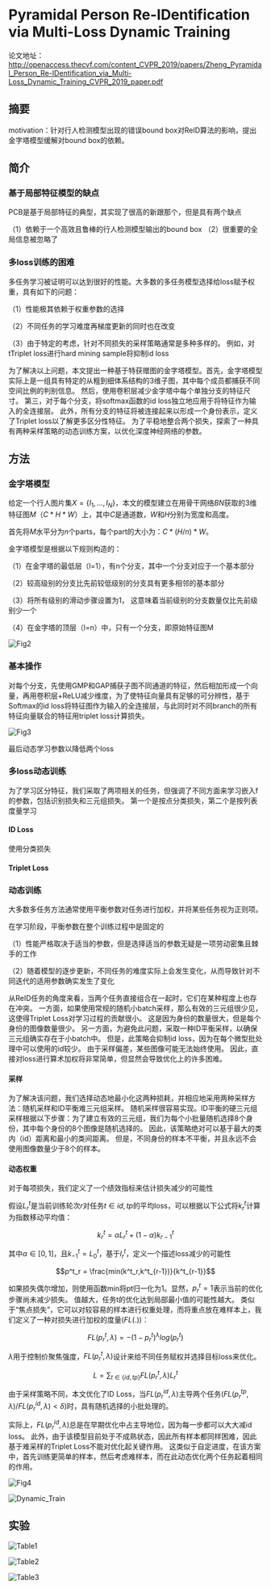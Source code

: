 # Pyramidal Person Re-IDentification via Multi-Loss Dynamic Training

论文地址：http://openaccess.thecvf.com/content_CVPR_2019/papers/Zheng_Pyramidal_Person_Re-IDentification_via_Multi-Loss_Dynamic_Training_CVPR_2019_paper.pdf

## 摘要

motivation：针对行人检测模型出现的错误bound box对ReID算法的影响，提出金字塔模型缓解对bound box的依赖。

## 简介

### 基于局部特征模型的缺点

PCB是基于局部特征的典型，其实现了很高的新跟那个，但是具有两个缺点

（1）依赖于一个高效且鲁棒的行人检测模型输出的bound box
（2）很重要的全局信息被忽略了

### 多loss训练的困难

多任务学习被证明可以达到很好的性能。大多数的多任务模型选择给loss赋予权重，具有如下的问题：

（1）性能极其依赖于权重参数的选择

（2）不同任务的学习难度再梯度更新的同时也在改变

（3）由于特定的考虑，针对不同损失的采样策略通常是多种多样的。 例如，对tTriplet loss进行hard mining sample将抑制id loss

为了解决以上问题，本文提出一种基于特获赠图的金字塔模型。首先，金字塔模型实际上是一组具有特定的从粗到细体系结构的3维子图，其中每个成员都捕获不同空间比例的判别信息。 然后，使用卷积层减少金字塔中每个单独分支的特征尺寸。 第三，对于每个分支，将softmax函数的id loss独立地应用于将特征作为输入的全连接层。 此外，所有分支的特征将被连接起来以形成一个身份表示，定义了Triplet loss以了解更多区分性特征。 为了平稳地整合两个损失，探索了一种具有两种采样策略的动态训练方案，以优化深度神经网络的参数。

## 方法

### 金字塔模型

给定一个行人图片集$X = \{I_1,\dots,I_N\}$，本文的模型建立在用骨干网络$BN$获取的3维特征图$M$（$C * H * W$）上，其中$C$是通道数，$W$和$H$分别为宽度和高度。

首先将$M$水平分为$n$个parts，每个part的大小为：$C * (H/n) * W$。

金字塔模型是根据以下规则构造的：

（1）在金字塔的最低层（l=1），有n个分支，其中一个分支对应于一个基本部分

（2）较高级别的分支比先前较低级别的分支具有更多相邻的基本部分

（3）将所有级别的滑动步骤设置为1， 这意味着当前级别的分支数量仅比先前级别少一个

（4）在金字塔的顶层（l=n）中，只有一个分支，即原始特征图M

![Fig2](Fig2.png)

### 基本操作

对每个分支，先使用GMP和GAP捕获子图不同通道的特征，然后相加形成一个向量，再用卷积层+ReLU减少维度，为了使特征向量具有足够的可分辨性，基于Softmax的id loss将特征图作为输入的全连接层，与此同时对不同branch的所有特征向量联合的特征用triplet loss计算损失。

![Fig3](Fig3.png)

最后动态学习参数以降低两个loss

### 多loss动态训练

为了学习区分特征，我们采取了两项相关的任务，但强调了不同方面来学习嵌入f的参数，包括识别损失和三元组损失。 第一个是按点分类损失，第二个是按列表度量学习

#### ID Loss

使用分类损失

#### Triplet Loss

### 动态训练

大多数多任务方法通常使用平衡参数对任务进行加权，并将某些任务视为正则项。

在学习阶段，平衡参数在整个训练过程中是固定的

（1）性能严格取决于适当的参数，但是选择适当的参数无疑是一项劳动密集且棘手的工作

（2）随着模型的逐步更新，不同任务的难度实际上会发生变化，从而导致针对不同迭代的适用参数确实发生了变化

从ReID任务的角度来看，当两个任务直接组合在一起时，它们在某种程度上也存在冲突。 一方面，如果使用常规的随机小batch采样，那么有效的三元组很少见，这使得Triplet Loss对学习过程的贡献很小。 这是因为身份的数量很大，但是每个身份的图像数量很少。 另一方面，为避免此问题，采取一种ID平衡采样，以确保三元组确实存在于小batch中。 但是，此策略会抑制id loss，因为在每个微型批处理中可以使用的id较少。 由于采样偏差，某些图像可能无法始终使用。 因此，直接对loss进行算术加权将非常简单，但显然会导致优化上的许多困难。

#### 采样

为了解决该问题，我们选择动态地最小化这两种损耗，并相应地采用两种采样方法：随机采样和ID平衡难三元组采样。 随机采样很容易实现。ID平衡的硬三元组采样根据以下步骤：为了建立有效的三元组，我们为每个小批量随机选择8个身份，其中每个身份的8个图像是随机选择的。 因此，该策略绝对可以基于最大的类内（id）距离和最小的类间距离。 但是，不同身份的样本不平衡，并且永远不会使用图像数量少于8个的样本。

#### 动态权重

对于每项损失，我们定义了一个绩效指标来估计损失减少的可能性

假设$L_r^t$是当前训练轮次$r$对任务$t \in {id,tp}$的平均loss，可以根据以下公式将$k^t_r$计算为指数移动平均值：

$$k^t_r = \alpha L^t_r + (1-\alpha)k^t_{r-1}$$

其中$\alpha \in [0,1]$，且$k^t_{-1}=L^t_0$，基于$l^t_r$，定义一个描述loss减少的可能性

$$p^t_r = \frac{min(k^t_r,k^t_{r-1})}{k^t_{r-1}}$$

如果损失偶尔增加，则使用函数min将pt归一化为1。显然，$p^t_r = 1$表示当前的优化步骤尚未减少损失。 值越大，任务t的优化达到局部最小值的可能性越大。 类似于“焦点损失”，它可以对较容易的样本进行权重处理，而将重点放在难样本上，我们定义了一种对损失进行加权的度量$(FL(.))$：

$$FL(p^t_r, \lambda) = -(1-p^t_r)^{\lambda}log(p^t_r)$$

$\lambda$用于控制价聚焦强度，$FL(p^t_r,\lambda)$设计来给不同任务赋权并选择目标loss来优化。

$$L = \sum_{t \in \{id,tp\}}FL(p^t_r,\lambda)L^t_r$$

由于采样策略不同，本文优化了ID Loss，当$FL(p^{id}_r,\lambda)$主导两个任务$(FL(p^{tp}_r,\lambda)/FL(p^{id}_r,\lambda)<\delta)$时，具有随机选择的小批处理的。

实际上，$FL(p^{id}_r,\lambda)$总是在早期优化中占主导地位，因为每一步都可以大大减id loss。 此外，由于该模型目前处于不成熟状态，因此所有样本都同样困难，因此基于难采样的Triplet Loss不能对优化起关键作用。 这类似于自定进度，在该方案中，首先训练更简单的样本，然后考虑难样本，而在此动态优化两个任务起着相同的作用。

![Fig4](Fig4.png)

![Dynamic_Train](Dynamic_Train.png)

## 实验

![Table1](Table1.png)


![Table2](Table2.png)

![Table3](Table3.png)